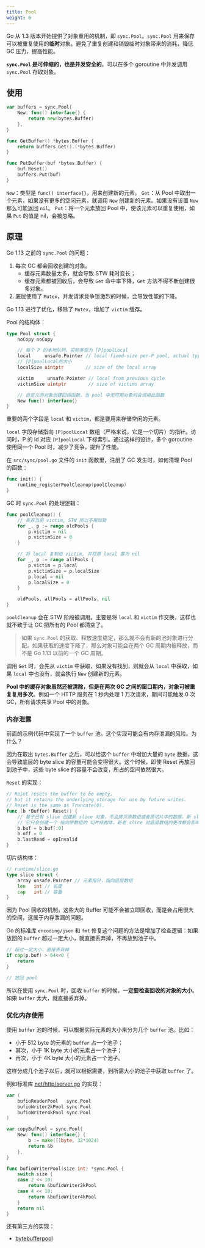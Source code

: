 ```yaml
---
title: Pool
weight: 6
---
```


Go 从 1.3 版本开始提供了对象重用的机制，即 `sync.Pool`。`sync.Pool` 用来保存可以被重复使用的**临时**对象，避免了重复创建和销毁临时对象带来的消耗，降低 GC 压力，提高性能。

**`sync.Pool` 是可伸缩的，也是并发安全的**。可以在多个 goroutine 中并发调用 `sync.Pool` 存取对象。

## 使用

```go
var buffers = sync.Pool{
	New: func() interface{} { 
		return new(bytes.Buffer)
	},
}

func GetBuffer() *bytes.Buffer {
	return buffers.Get().(*bytes.Buffer)
}

func PutBuffer(buf *bytes.Buffer) {
	buf.Reset()
	buffers.Put(buf)
}
```

`New`：类型是 `func() interface{}`，用来创建新的元素。
`Get`：从 Pool 中取出一个元素，如果没有更多的空闲元素，就调用 `New` 创建新的元素。如果没有设置 `New` 那么可能返回 `nil`。
`Put`：将一个元素放回 Pool 中，使该元素可以重复使用，如果 `Put` 的值是 nil，会被忽略。

## 原理

Go 1.13 之前的 `sync.Pool` 的问题：

1. 每次 GC 都会回收创建的对象。
   - 缓存元素数量太多，就会导致 STW 耗时变长；
   - 缓存元素都被回收后，会导致 `Get` 命中率下降，`Get` 方法不得不新创建很多对象。
2. 底层使用了 `Mutex`，并发请求竞争锁激烈的时候，会导致性能的下降。

Go 1.13 进行了优化，移除了 `Mutex`，增加了 `victim` 缓存。

Pool 的结构体：

```go
type Pool struct {
	noCopy noCopy

    // 每个 P 的本地队列，实际类型为 [P]poolLocal
	local     unsafe.Pointer // local fixed-size per-P pool, actual type is [P]poolLocal
	// [P]poolLocal的大小
	localSize uintptr        // size of the local array

	victim     unsafe.Pointer // local from previous cycle
	victimSize uintptr        // size of victims array

	// 自定义的对象创建回调函数，当 pool 中无可用对象时会调用此函数
	New func() interface{}
}
```

重要的两个字段是 `local` 和 `victim`，都是要用来存储空闲的元素。

`local` 字段存储指向 `[P]poolLocal` 数组（严格来说，它是一个切片）的指针。访问时，P 的 id 对应 `[P]poolLocal` 下标索引。通过这样的设计，多个 goroutine 使用同一个 Pool 时，减少了竞争，提升了性能。

在 `src/sync/pool.go` 文件的 `init` 函数里，注册了 GC 发生时，如何清理 Pool 的函数：

```go
func init() {
	runtime_registerPoolCleanup(poolCleanup)
}
```

GC 时 `sync.Pool` 的处理逻辑：

```go
func poolCleanup() {
    // 丢弃当前 victim, STW 所以不用加锁
    for _, p := range oldPools {
        p.victim = nil
        p.victimSize = 0
    }

    // 将 local 复制给 victim, 并将原 local 置为 nil
    for _, p := range allPools {
        p.victim = p.local
        p.victimSize = p.localSize
        p.local = nil
        p.localSize = 0
    }

    oldPools, allPools = allPools, nil
}
```

`poolCleanup` 会在 STW 阶段被调用。主要是将 `local` 和 `victim` 作交换，这样也就不致于让 GC 把所有的 Pool 都清空了。

> 如果 `sync.Pool` 的获取、释放速度稳定，那么就不会有新的池对象进行分配。如果获取的速度下降了，那么对象可能会在两个 GC 周期内被释放，而不是 Go 1.13 以前的一个 GC 周期。

调用 `Get` 时，会先从 `victim` 中获取，如果没有找到，则就会从 `local` 中获取，如果 `local` 中也没有，就会执行 `New` 创建新的元素。

**Pool 中的缓存对象虽然还被清除，但是在两次 GC 之间的窗口期内，对象可被重复复用多次**。例如一个 HTTP 服务在 1 秒内处理 1 万次请求，期间可能触发 0 次 GC，所有请求共享 Pool 中的对象。

### 内存泄露

前面的示例代码中实现了一个 `buffer` 池，这个实现可能会有内存泄漏的风险。为什么？

因为在取出 `bytes.Buffer` 之后，可以给这个 `buffer` 中增加大量的 `byte` 数据，这会导致底层的 byte slice 的容量可能会变得很大。这个时候，即使 Reset 再放回到池子中，这些 byte slice 的容量不会改变，所占的空间依然很大。

`Reset` 的实现：

```go
// Reset resets the buffer to be empty,
// but it retains the underlying storage for use by future writes.
// Reset is the same as Truncate(0).
func (b *Buffer) Reset() {
	// 基于已有 slice 创建新 slice 对象，不会拷贝原数组或者原切片中的数据，新 slice 和老 slice 共用底层数组
	// 它只会创建一个 指向原数组的 切片结构体，新老 slice 对底层数组的更改都会影响到彼此。
	b.buf = b.buf[:0]
	b.off = 0
	b.lastRead = opInvalid
}
```

切片结构体：

```go
// runtime/slice.go
type slice struct {
    array unsafe.Pointer // 元素指针，指向底层数组
    len   int // 长度 
    cap   int // 容量
}
```

因为 Pool 回收的机制，这些大的 Buffer 可能不会被立即回收，而是会占用很大的空间，这属于内存泄漏的问题。

Go 的标准库 `encoding/json` 和 `fmt` 修复这个问题的方法是增加了检查逻辑：如果放回的 `buffer` 超过一定大小，就直接丢弃掉，不再放到池子中。

```go
// 超过一定大小，直接丢弃掉
if cap(p.buf) > 64<<0 {
	return
}

// 放回 pool
```

所以在使用 `sync.Pool` 时，回收 `buffer` 的时候，**一定要检查回收的对象的大小**。如果 `buffer` 太大，就直接丢弃掉。

### 优化内存使用

使用 `buffer` 池的时候，可以根据实际元素的大小来分为几个 `buffer` 池。比如：

- 小于 512 byte 的元素的 `buffer` 占一个池子；
- 其次，小于 1K byte 大小的元素占一个池子；
- 再次，小于 4K byte 大小的元素占一个池子。

这样分成几个池子以后，就可以根据需要，到所需大小的池子中获取 `buffer` 了。

例如标准库 [net/http/server.go](https://github.com/golang/go/blob/master/src/net/http/server.go) 的实现：

```go
var (
	bufioReaderPool   sync.Pool
	bufioWriter2kPool sync.Pool
	bufioWriter4kPool sync.Pool
)

var copyBufPool = sync.Pool{
	New: func() interface{} {
		b := make([]byte, 32*1024)
		return &b
	},
}

func bufioWriterPool(size int) *sync.Pool {
	switch size {
	case 2 << 10:
		return &bufioWriter2kPool
	case 4 << 10:
		return &bufioWriter4kPool
	}
	return nil
}
```

还有第三方的实现：

- [bytebufferpool](https://github.com/valyala/bytebufferpool)
